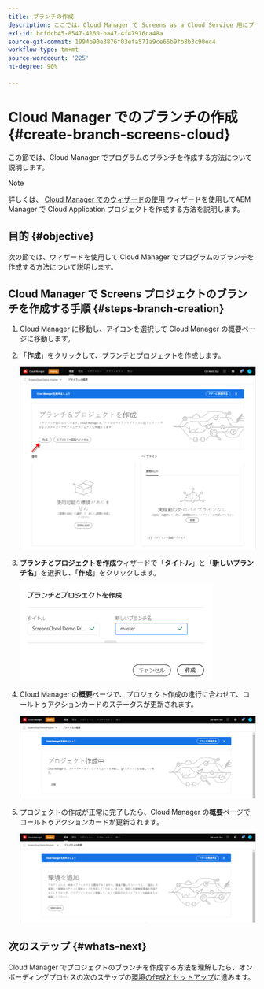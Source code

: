 ```yaml
---
title: ブランチの作成
description: ここでは、Cloud Manager で Screens as a Cloud Service 用にブランチを作成する方法について説明します。
exl-id: bcfdcb45-8547-4160-ba47-4f47916ca48a
source-git-commit: 1994b90e3876f03efa571a9ce65b9fb8b3c90ec4
workflow-type: tm+mt
source-wordcount: '225'
ht-degree: 90%

---
```


# Cloud Manager でのブランチの作成 {#create-branch-screens-cloud}

この節では、Cloud Manager でプログラムのブランチを作成する方法について説明します。

>[!NOTE]
>詳しくは、 [Cloud Manager でのウィザードの使用](https://experienceleague.adobe.com/docs/experience-manager-cloud-service/onboarding/getting-access/create-application-project/using-the-wizard.html?lang=ja) ウィザードを使用してAEM Manager で Cloud Application プロジェクトを作成する方法を説明します。

## 目的 {#objective}

次の節では、ウィザードを使用して Cloud Manager でプログラムのブランチを作成する方法について説明します。

## Cloud Manager で Screens プロジェクトのブランチを作成する手順 {#steps-branch-creation}

1. Cloud Manager に移動し、アイコンを選択して Cloud Manager の概要ページに移動します。

1. 「**作成**」をクリックして、ブランチとプロジェクトを作成します。

   ![画像](/help/screens-cloud/assets/onboarding/create-branch1.png)

1. **ブランチとプロジェクトを作成**&#x200B;ウィザードで「**タイトル**」と「**新しいブランチ名**」を選択し、「**作成**」をクリックします。

   ![画像](/help/screens-cloud/assets/onboarding/create-branch2.png)

1. Cloud Manager の&#x200B;**概要**&#x200B;ページで、プロジェクト作成の進行に合わせて、コールトゥアクションカードのステータスが更新されます。

   ![画像](/help/screens-cloud/assets/onboarding/create-branch3.png)

1. プロジェクトの作成が正常に完了したら、Cloud Manager の&#x200B;**概要**&#x200B;ページでコールトゥアクションカードが更新されます。

   ![画像](/help/screens-cloud/assets/onboarding/create-branch4.png)

## 次のステップ {#whats-next}

Cloud Manager でプロジェクトのブランチを作成する方法を理解したら、オンボーディングプロセスの次のステップの[環境の作成とセットアップ](/help/screens-cloud/onboarding-screens-cloud/creating-an-environment.md)に進みます。

